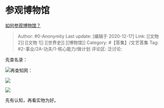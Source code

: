 # 参观博物馆
[如何参观博物馆？](https://www.zhihu.com/question/19746750/answer/1508283074)

> Author: #0-Anonymity
> Last update: [编辑于 2020-12-17]
> Link: [[文物 2]] [[文物 1]] [[世界史]] [[博物馆]]
> Category: #【答集】/文艺答集
> Tag: #2-事业/2A-功夫/1-核心能力/做计划
> 评论区:
> 泛讨论:

先查名录：

![](https://pic4.zhimg.com/50/v2-d17d37254af31698b8a51705b025f8c4_hd.jpg?source=1940ef5c)再查知网：

![](https://pic1.zhimg.com/50/v2-651418845f5e495e02a3fc6151dc458f_hd.jpg?source=1940ef5c)

![](https://pic4.zhimg.com/50/v2-98ffaa0ef12ae53c81a5ae0f1af3cf9e_hd.jpg?source=1940ef5c)

先有认知，再看实物为好。
